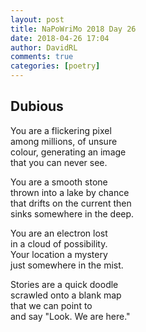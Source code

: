```yaml
---  
layout: post  
title: NaPoWriMo 2018 Day 26  
date: 2018-04-26 17:04  
author: DavidRL  
comments: true  
categories: [poetry]
---  
```

## Dubious  

You are a flickering pixel  
among millions, of unsure  
colour, generating an image  
that you can never see.  

You are a smooth stone  
thrown into a lake by chance  
that drifts on the current then  
sinks somewhere in the deep.  

You are an electron lost  
in a cloud of possibility.  
Your location a mystery  
just somewhere in the mist.  

Stories are a quick doodle  
scrawled onto a blank map  
that we can point to  
and say "Look. We are here."  
